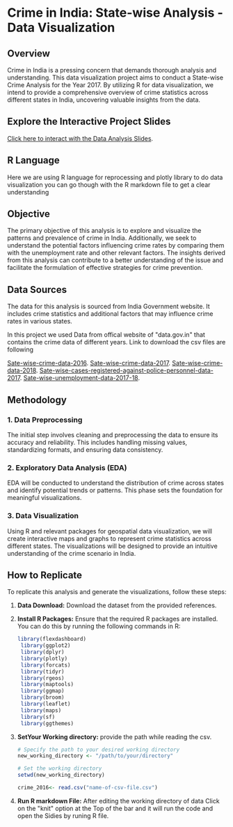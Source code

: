 # Crime in India: State-wise Analysis - Data Visualization

## Overview

Crime in India is a pressing concern that demands thorough analysis and understanding. This data visualization project aims to conduct a State-wise Crime Analysis for the Year 2017. By utilizing R for data visualization, we intend to provide a comprehensive overview of crime statistics across different states in India, uncovering valuable insights from the data.

## Explore the Interactive Project Slides

[Click here to interact with the Data Analysis Slides](https://rpubs.com/Chander26/1035407).

## R Language 

Here we are using R language  for reprocessing and plotly library to do data visualization you can go though with the R markdown file to get a clear understanding 

## Objective 

The primary objective of this analysis is to explore and visualize the patterns and prevalence of crime in India. Additionally, we seek to understand the potential factors influencing crime rates by comparing them with the unemployment rate and other relevant factors. The insights derived from this analysis can contribute to a better understanding of the issue and facilitate the formulation of effective strategies for crime prevention.

## Data Sources

The data for this analysis is sourced from India Government website. It includes crime statistics and additional factors that may influence crime rates in various states.

In this project we used Data from offical website of "data.gov.in"  that contains the crime data of different years. Link to download the csv files are following 

[Sate-wise-crime-data-2016](https://data.gov.in/resource/stateut-crime-head-wise-violent-crimes-incidence-during-2016).
[Sate-wise-crime-data-2017](https://data.gov.in/resource/stateut-crime-head-wise-violent-crimes-during-2017).
[Sate-wise-crime-data-2018](https://data.gov.in/resource/stateut-crime-head-wise-violent-crimes-during-2018).
[Sate-wise-cases-registered-against-police-personnel-data-2017](https://data.gov.in/resource/stateut-wise-cases-registered-against-police-personnel-during-2017).
[Sate-wise-unemployment-data-2017-18](https://data.gov.in/resource/stateut-wise-unemployment-rate-usual-status-psss-age-group-15-29-years-during-2017-18).



## Methodology

### 1. Data Preprocessing

The initial step involves cleaning and preprocessing the data to ensure its accuracy and reliability. This includes handling missing values, standardizing formats, and ensuring data consistency.

### 2. Exploratory Data Analysis (EDA)

EDA will be conducted to understand the distribution of crime across states and identify potential trends or patterns. This phase sets the foundation for meaningful visualizations.

### 3. Data Visualization

Using R and relevant packages for geospatial data visualization, we will create interactive maps and graphs to represent crime statistics across different states. The visualizations will be designed to provide an intuitive understanding of the crime scenario in India.

## How to Replicate

To replicate this analysis and generate the visualizations, follow these steps:

1. **Data Download:** Download the dataset from the provided references.

2. **Install R Packages:** Ensure that the required R packages are installed. You can do this by running the following commands in R:

   ```R
   library(flexdashboard)
    library(ggplot2)
    library(dplyr)
    library(plotly)
    library(forcats)
    library(tidyr)
    library(rgeos)
    library(maptools)
    library(ggmap)
    library(broom)
    library(leaflet)
    library(maps)
    library(sf)
    library(ggthemes)
   
3.  **SetYour Working directory:**  provide the path while reading the csv. 
    ```R
    # Specify the path to your desired working directory
    new_working_directory <- "/path/to/your/directory"

    # Set the working directory
    setwd(new_working_directory)

    crime_2016<- read.csv("name-of-csv-file.csv")

4.  **Run R markdown File:**  After editing the working directory of data 
    Click on the  "knit" option at the Top of the bar and it will run the code and open the Sidies by runing R file. 

    
